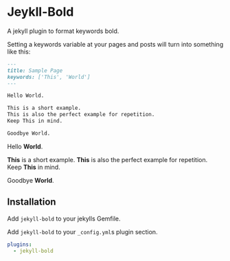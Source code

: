 # Jeykll-Bold

A jekyll plugin to format keywords bold.

Setting a keywords variable at your pages and posts will turn into something like this:

```markdown
---
title: Sample Page
keywords: ['This', 'World']
---

Hello World.

This is a short example.
This is also the perfect example for repetition.
Keep This in mind.

Goodbye World.
```

Hello **World**.

**This** is a short example. **This** is also the perfect example for repetition. Keep **This** in mind.

Goodbye **World**.


## Installation
Add `jekyll-bold` to your jekylls Gemfile.

Add `jekyll-bold` to your `_config.yml`s plugin section.

```yml
plugins:
  - jekyll-bold
```

